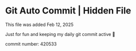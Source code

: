 # Git Auto Commit | Hidden File

This file was added Feb 12, 2025

Just for fun and keeping my daily git commit active 🤪

commit number: 420533
